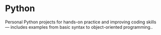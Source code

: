 # Python
Personal Python projects for hands-on practice and improving coding skills — includes examples from basic syntax to object-oriented programming..
